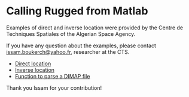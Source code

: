 # Calling Rugged from Matlab

Examples of direct and inverse location were provided by the Centre de Techniques Spatiales of the Algerian Space Agency. 

If you have any question about the examples, please contact issam.boukerch@yahoo.fr, researcher at the CTS.

* [Direct location](src/site/resources/sources/matlab-examples/DirectLocation.m)
* [Inverse location](src/site/resources/sources/matlab-examples/InverseLocation.m)
* [Function to parse a DIMAP file](src/site/resources/sources/matlab-examples/dim2rugged.m)

Thank you Issam for your contribution!